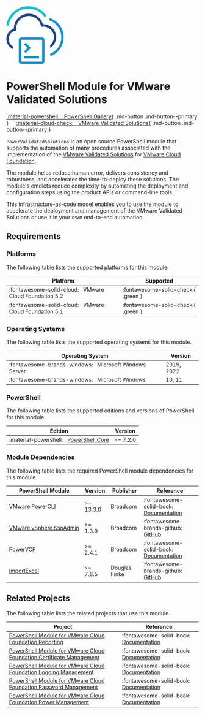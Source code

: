 <!-- markdownlint-disable first-line-h1 no-inline-html -->

<img src="assets/images/icon-color.svg" alt="PowerShell Module for VMware Validated Solutions" width="150">

# PowerShell Module for VMware Validated Solutions

[:material-powershell: &nbsp; PowerShell Gallery][psgallery-module-pvs]{ .md-button .md-button--primary } &nbsp; &nbsp; [:material-cloud-check: &nbsp; VMware Validated Solutions][vvs]{ .md-button .md-button--primary }

`PowerValidatedSolutions` is an open source PowerShell module that supports the automation of many procedures associated with the implementation of the [VMware Validated Solutions][vvs] for [VMware Cloud Foundation][docs-vmware-cloud-foundation].

The module helps reduce human error, delivers consistency and robustness, and accelerates the time-to-deploy these solutions. The module's cmdlets reduce complexity by automating the deployment and configuration steps using the product APIs or command-line tools.

This infrastructure-as-code model enables you to use the module to accelerate the deployment and management of the VMware Validated Solutions or use it in your own end-to-end automation.

## Requirements

### Platforms

The following table lists the supported platforms for this module.

Platform                                                     | Supported
-------------------------------------------------------------|------------------------------------
:fontawesome-solid-cloud: &nbsp; VMware Cloud Foundation 5.2 | :fontawesome-solid-check:{ .green }
:fontawesome-solid-cloud: &nbsp; VMware Cloud Foundation 5.1 | :fontawesome-solid-check:{ .green }

### Operating Systems

The following table lists the supported operating systems for this module.

Operating System                                                       | Version
-----------------------------------------------------------------------|-----------
:fontawesome-brands-windows: &nbsp; Microsoft Windows Server           | 2019, 2022
:fontawesome-brands-windows: &nbsp; Microsoft Windows                  | 10, 11

### PowerShell

The following table lists the supported editions and versions of PowerShell for this module.

Edition                                                                | Version
-----------------------------------------------------------------------|----------
:material-powershell: &nbsp; [PowerShell Core][microsoft-powershell]   | >= 7.2.0

### Module Dependencies

The following table lists the required PowerShell module dependencies for this module.

PowerShell Module                                    | Version   | Publisher     | Reference
-----------------------------------------------------|-----------|---------------|---------------------------------------------------------------------------
[VMware.PowerCLI][psgallery-module-powercli]         | >= 13.3.0 | Broadcom      | :fontawesome-solid-book: &nbsp; [Documentation][developer-module-powercli]
[VMware.vSphere.SsoAdmin][psgallery-module-ssoadmin] | >= 1.3.9  | Broadcom      | :fontawesome-brands-github: &nbsp; [GitHub][github-module-ssoadmin]
[PowerVCF][psgallery-module-powervcf]                | >= 2.4.1  | Broadcom      | :fontawesome-solid-book: &nbsp; [Documentation][docs-module-powervcf]
[ImportExcel][psgallery-module-importexcel]          | >= 7.8.5  | Douglas Finke | :fontawesome-brands-github: &nbsp; [GitHub][github-module-importexcel]

## Related Projects

The following table lists the related projects that use this module.

Project                                                                                                       | Reference
--------------------------------------------------------------------------------------------------------------|------------------------------------------------------------------------------------
[PowerShell Module for VMware Cloud Foundation Reporting][psgallery-module-reporting]                         | :fontawesome-solid-book: &nbsp; [Documentation][docs-module-reporting]
[PowerShell Module for VMware Cloud Foundation Certificate Management][psgallery-module-certificate-management] | :fontawesome-solid-book: &nbsp; [Documentation][docs-module-certificate-management]
[PowerShell Module for VMware Cloud Foundation Logging Management][psgallery-module-logging-management]       | :fontawesome-solid-book: &nbsp; [Documentation][docs-module-logging-management]
[PowerShell Module for VMware Cloud Foundation Password Management][psgallery-module-password-management]     | :fontawesome-solid-book: &nbsp; [Documentation][docs-module-password-management]
[PowerShell Module for VMware Cloud Foundation Power Management][psgallery-module-power-management]           | :fontawesome-solid-book: &nbsp; [Documentation][docs-module-power-management]

[microsoft-powershell]: https://docs.microsoft.com/en-us/powershell
[docs-module-certificate-management]: https://vmware.github.io/powershell-module-for-vmware-cloud-foundation-certificate-management
[docs-module-logging-management]: https://vmware.github.io/powershell-module-for-vmware-cloud-foundation-logging-management
[docs-module-password-management]: https://vmware.github.io/powershell-module-for-vmware-cloud-foundation-password-management
[docs-module-powervcf]: https://vmware.github.io/powershell-module-for-vmware-cloud-foundation
[docs-module-power-management]: https://vmware.github.io/powershell-module-for-vmware-cloud-foundation-power-management
[docs-module-reporting]: https://vmware.github.io/powershell-module-for-vmware-cloud-foundation-reporting
[docs-vmware-cloud-foundation]: https://docs.vmware.com/en/VMware-Cloud-Foundation/index.html
[psgallery-module-importexcel]: https://www.powershellgallery.com/packages/ImportExcel
[psgallery-module-powercli]: https://www.powershellgallery.com/packages/VMware.PowerCLI
[psgallery-module-powervcf]: https://www.powershellgallery.com/packages/PowerVCF
[psgallery-module-reporting]: https://www.powershellgallery.com/packages/VMware.CloudFoundation.Reporting
[psgallery-module-certificate-management]: https://www.powershellgallery.com/packages/VMware.CloudFoundation.CertificateManagement
[psgallery-module-logging-management]: https://www.powershellgallery.com/packages/VMware.CloudFoundation.LoggingManagement
[psgallery-module-password-management]: https://www.powershellgallery.com/packages/VMware.CloudFoundation.PasswordManagement
[psgallery-module-power-management]: https://www.powershellgallery.com/packages/VMware.CloudFoundation.PowerManagement
[psgallery-module-pvs]: https://www.powershellgallery.com/packages/PowerValidatedSolutions
[psgallery-module-ssoadmin]: https://www.powershellgallery.com/packages/VMware.vSphere.SsoAdmin
[developer-module-powercli]: https://developer.vmware.com/tool/vmware-powercli
[github-module-importexcel]: https://github.com/dfinke/ImportExcel
[github-module-ssoadmin]: https://github.com/vmware/PowerCLI-Example-Scripts/tree/master/Modules/VMware.vSphere.SsoAdmin
[vvs]: https://www.vmware.com/go/vvs
